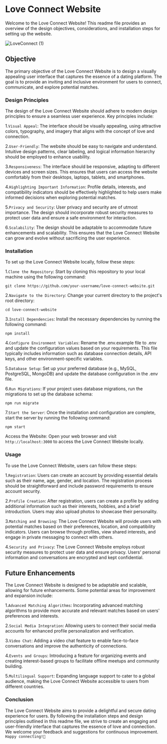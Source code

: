 # Love Connect Website

Welcome to the Love Connect Website! This readme file provides an overview of the design objectives, considerations, and installation steps for setting up the website.

![LoveConnect (1)](https://github.com/Pjha72/Love_Connect/assets/88606641/66dbd041-98ca-49a5-be5b-777c1bebd18c)

## Objective

The primary objective of the Love Connect Website is to design a visually appealing user interface that captures the essence of a dating platform. The goal is to provide an inviting and inclusive environment for users to connect, communicate, and explore potential matches.

### Design Principles

The design of the Love Connect Website should adhere to modern design principles to ensure a seamless user experience. Key principles include:

1.`Visual Appeal`: The interface should be visually appealing, using attractive colors, typography, and imagery that aligns with the concept of love and connection.

2.`User-Friendly`: The website should be easy to navigate and understand. Intuitive design patterns, clear labeling, and logical information hierarchy should be employed to enhance usability.

3.`Responsiveness`: The interface should be responsive, adapting to different devices and screen sizes. This ensures that users can access the website comfortably from their desktops, laptops, tablets, and smartphones.

4.`Highlighting Important Information`: Profile details, interests, and compatibility indicators should be effectively highlighted to help users make informed decisions when exploring potential matches.

5.`Privacy and Security`: User privacy and security are of utmost importance. The design should incorporate robust security measures to protect user data and ensure a safe environment for interaction.

6.`Scalability`: The design should be adaptable to accommodate future enhancements and scalability. This ensures that the Love Connect Website can grow and evolve without sacrificing the user experience.

### Installation

To set up the Love Connect Website locally, follow these steps:

1.`Clone the Repository`: Start by cloning this repository to your local machine using the following command:
```
git clone https://github.com/your-username/love-connect-website.git
```
2.`Navigate to the Directory`: Change your current directory to the project's root directory:
```
cd love-connect-website
```
3.`Install Dependencies`: Install the necessary dependencies by running the following command:
```
npm install
```
4.`Configure Environment Variables`: Rename the .env.example file to .env and update the configuration values based on your requirements. This file typically includes information such as database connection details, API keys, and other environment-specific variables.

5.`Database Setup`: Set up your preferred database (e.g., MySQL, PostgreSQL, MongoDB) and update the database configuration in the .env file.

6.`Run Migrations`: If your project uses database migrations, run the migrations to set up the database schema:
```
npm run migrate
```
7.`Start the Server`: Once the installation and configuration are complete, start the server by running the following command:
```
npm start
```
Access the Website: Open your web browser and visit `http://localhost:3000` to access the Love Connect Website locally.

### Usage

To use the Love Connect Website, users can follow these steps:

1.`Registration`: Users can create an account by providing essential details such as their name, age, gender, and location. The registration process should be straightforward and include password requirements to ensure account security.

2.`Profile Creation`: After registration, users can create a profile by adding additional information such as their interests, hobbies, and a brief introduction. Users may also upload photos to showcase their personality.

3.`Matching and Browsing`: The Love Connect Website will provide users with potential matches based on their preferences, location, and compatibility indicators. Users can browse through profiles, view shared interests, and engage in private messaging to connect with others.

4.`Security and Privacy`: The Love Connect Website employs robust security measures to protect user data and ensure privacy. Users' personal information and conversations are encrypted and kept confidential.

## Future Enhancements

The Love Connect Website is designed to be adaptable and scalable, allowing for future enhancements. Some potential areas for improvement and expansion include:

1.`Advanced Matching Algorithms`: Incorporating advanced matching algorithms to provide more accurate and relevant matches based on users' preferences and interests.

2.`Social Media Integration`: Allowing users to connect their social media accounts for enhanced profile personalization and verification.

3.`Video Chat`: Adding a video chat feature to enable face-to-face conversations and improve the authenticity of connections.

4.`Events and Groups`: Introducing a feature for organizing events and creating interest-based groups to facilitate offline meetups and community building.

5.`Multilingual Support`: Expanding language support to cater to a global audience, making the Love Connect Website accessible to users from different countries.

### Conclusion

The Love Connect Website aims to provide a delightful and secure dating experience for users. By following the installation steps and design principles outlined in this readme file, we strive to create an engaging and user-friendly interface that captures the essence of love and connection. We welcome your feedback and suggestions for continuous improvement. `Happy connecting!🎉`
